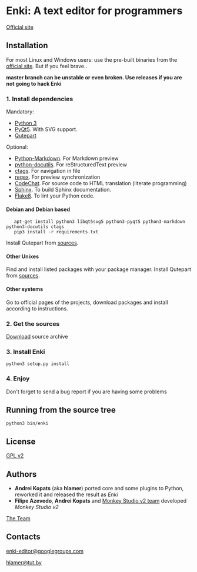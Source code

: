 # Enki: A text editor for programmers

[Official site](http://enki-editor.org/)


## Installation
For most Linux and Windows users: use the pre-built binaries from the [official site](http://enki-editor.org/). But if you feel brave..

**master branch can be unstable or even broken. Use releases if you are not going to hack Enki**

### 1. Install dependencies
Mandatory:

* [Python 3](http://python.org/download)
* [PyQt5](http://www.riverbankcomputing.co.uk/software/pyqt/download). With SVG support.
* [Qutepart](https://github.com/hlamer/qutepart)

Optional:

* [Python-Markdown](http://packages.python.org/Markdown/install.html). For Markdown preview
* [python-docutils](http://docutils.sourceforge.net/). For reStructuredText preview
* [ctags](http://ctags.sourceforge.net/). For navigation in file
* [regex](https://pypi.python.org/pypi/regex). For preview synchronization
* [CodeChat](https://bitbucket.org/bjones/documentation/overview). For source code to HTML translation (literate programming)
* [Sphinx](http://sphinx-doc.org/). To build Sphinx documentation.
* [Flake8](https://flake8.readthedocs.org/en/latest/). To lint your Python code.

#### Debian and Debian based

```
   apt-get install python3 libqt5svg5 python3-pyqt5 python3-markdown python3-docutils ctags
   pip3 install -r requirements.txt
```

Install Qutepart from [sources](https://github.com/hlamer/qutepart).
#### Other Unixes
Find and install listed packages with your package manager.
Install Qutepart from [sources](https://github.com/hlamer/qutepart).
#### Other systems

Go to official pages of the projects, download packages and install according to instructions.

### 2. Get the sources

[Download](https://github.com/hlamer/enki/releases) source archive


### 3. Install Enki
    python3 setup.py install

### 4. Enjoy
Don't forget to send a bug report if you are having some problems


## Running from the source tree
    python3 bin/enki

## License
[GPL v2](LICENSE.GPL2.html)

## Authors

* **Andrei Kopats** (aka **hlamer**) ported core and some plugins to Python, reworked it and released the result as *Enki*
* **Filipe Azevedo**, **Andrei Kopats** and [Monkey Studio v2 team](http://monkeystudio.org/team) developed *Monkey Studio v2*

[The Team](http://enki-editor.org/team.html)

## Contacts
[enki-editor@googlegroups.com](mailto:enki-editor@googlegroups.com)

[hlamer@tut.by](mailto:hlamer@tut.by)
